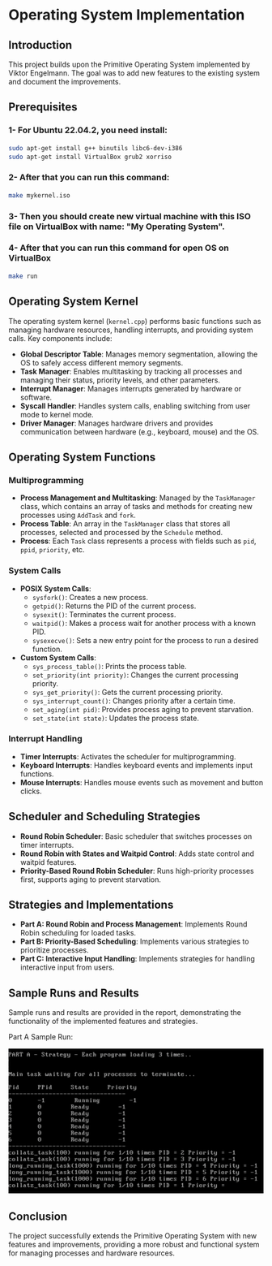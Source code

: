 # Operating System Implementation

## Introduction
This project builds upon the Primitive Operating System implemented by Viktor Engelmann. The goal was to add new features to the existing system and document the improvements.

## Prerequisites

### 1- For Ubuntu 22.04.2, you need install:
```bash
sudo apt-get install g++ binutils libc6-dev-i386
sudo apt-get install VirtualBox grub2 xorriso
```
### 2- After that you can run this command:
```bash
make mykernel.iso
```
### 3- Then you should create new virtual machine with this ISO file on VirtualBox with name: "My Operating System".

### 4- After that you can run this command for open OS on VirtualBox
```bash
make run
```
## Operating System Kernel
The operating system kernel (`kernel.cpp`) performs basic functions such as managing hardware resources, handling interrupts, and providing system calls. Key components include:

- **Global Descriptor Table**: Manages memory segmentation, allowing the OS to safely access different memory segments.
- **Task Manager**: Enables multitasking by tracking all processes and managing their status, priority levels, and other parameters.
- **Interrupt Manager**: Manages interrupts generated by hardware or software.
- **Syscall Handler**: Handles system calls, enabling switching from user mode to kernel mode.
- **Driver Manager**: Manages hardware drivers and provides communication between hardware (e.g., keyboard, mouse) and the OS.

## Operating System Functions

### Multiprogramming
- **Process Management and Multitasking**: Managed by the `TaskManager` class, which contains an array of tasks and methods for creating new processes using `AddTask` and `fork`.
- **Process Table**: An array in the `TaskManager` class that stores all processes, selected and processed by the `Schedule` method.
- **Process**: Each `Task` class represents a process with fields such as `pid`, `ppid`, `priority`, etc.

### System Calls
- **POSIX System Calls**:
  - `sysfork()`: Creates a new process.
  - `getpid()`: Returns the PID of the current process.
  - `sysexit()`: Terminates the current process.
  - `waitpid()`: Makes a process wait for another process with a known PID.
  - `sysexecve()`: Sets a new entry point for the process to run a desired function.
- **Custom System Calls**:
  - `sys_process_table()`: Prints the process table.
  - `set_priority(int priority)`: Changes the current processing priority.
  - `sys_get_priority()`: Gets the current processing priority.
  - `sys_interrupt_count()`: Changes priority after a certain time.
  - `set_aging(int pid)`: Provides process aging to prevent starvation.
  - `set_state(int state)`: Updates the process state.

### Interrupt Handling
- **Timer Interrupts**: Activates the scheduler for multiprogramming.
- **Keyboard Interrupts**: Handles keyboard events and implements input functions.
- **Mouse Interrupts**: Handles mouse events such as movement and button clicks.

## Scheduler and Scheduling Strategies
- **Round Robin Scheduler**: Basic scheduler that switches processes on timer interrupts.
- **Round Robin with States and Waitpid Control**: Adds state control and waitpid features.
- **Priority-Based Round Robin Scheduler**: Runs high-priority processes first, supports aging to prevent starvation.

## Strategies and Implementations
- **Part A: Round Robin and Process Management**: Implements Round Robin scheduling for loaded tasks.
- **Part B: Priority-Based Scheduling**: Implements various strategies to prioritize processes.
- **Part C: Interactive Input Handling**: Implements strategies for handling interactive input from users.

## Sample Runs and Results
Sample runs and results are provided in the report, demonstrating the functionality of the implemented features and strategies.

Part A Sample Run:

![Part A - 1](https://github.com/metevarol/Implementing_OS_and_System_Calls_with_CPP/blob/109c5b0c5c9f6bf2cf07625b11703ff14202bae2/sample_runs/parta_1.png)

## Conclusion
The project successfully extends the Primitive Operating System with new features and improvements, providing a more robust and functional system for managing processes and hardware resources.

